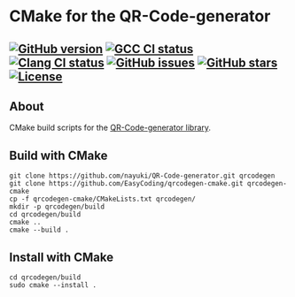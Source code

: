 # CMake for the QR-Code-generator

[![GitHub version](https://img.shields.io/github/v/release/EasyCoding/qrcodegen-cmake?sort=semver&color=brightgreen&logo=git&logoColor=white)](https://github.com/EasyCoding/qrcodegen-cmake/releases)
[![GCC CI status](https://github.com/EasyCoding/qrcodegen-cmake/actions/workflows/gcc.yml/badge.svg)](https://github.com/EasyCoding/qrcodegen-cmake/actions/workflows/gcc.yml)
[![Clang CI status](https://github.com/EasyCoding/qrcodegen-cmake/actions/workflows/clang.yml/badge.svg)](https://github.com/EasyCoding/qrcodegen-cmake/actions/workflows/clang.yml)
[![GitHub issues](https://img.shields.io/github/issues/EasyCoding/qrcodegen-cmake?logo=github&logoColor=white)](https://github.com/EasyCoding/qrcodegen-cmake/issues)
[![GitHub stars](https://img.shields.io/github/stars/EasyCoding/qrcodegen-cmake?logo=github&logoColor=white)](https://github.com/EasyCoding/qrcodegen-cmake/stargazers)
[![License](https://img.shields.io/github/license/EasyCoding/qrcodegen-cmake?logo=files&logoColor=white)](LICENSE)
---

## About

CMake build scripts for the [QR-Code-generator library](https://github.com/nayuki/QR-Code-generator).

## Build with CMake

```
git clone https://github.com/nayuki/QR-Code-generator.git qrcodegen
git clone https://github.com/EasyCoding/qrcodegen-cmake.git qrcodegen-cmake
cp -f qrcodegen-cmake/CMakeLists.txt qrcodegen/
mkdir -p qrcodegen/build
cd qrcodegen/build
cmake ..
cmake --build .
```

## Install with CMake

```
cd qrcodegen/build
sudo cmake --install .
```
